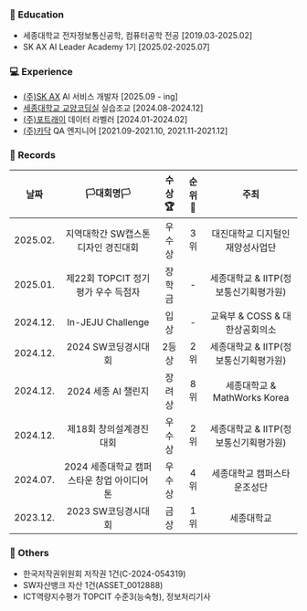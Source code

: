 ### 🏫 Education
- 세종대학교 전자정보통신공학, 컴퓨터공학 전공 [2019.03-2025.02]
- SK AX AI Leader Academy 1기 [2025.02-2025.07]

### 💻 Experience
- [(주)SK AX](https://www.skax.co.kr) AI 서비스 개발자 [2025.09 - ing]
- [세종대학교 교양코딩실](https://classic.sejong.ac.kr) 실습조교 [2024.08-2024.12]
- [(주)포트래이](https://portrai.io/ko) 데이터 라벨러 [2024.01-2024.02]
- [(주)카닥](https://www.cardoc.co.kr) QA 엔지니어 [2021.09-2021.10, 2021.11-2021.12]

### 💽 Records
|**날짜**|**🏳대회명🏳**|**수상🏆**|**순위🥇**|**주최**|
|:--:|:--:|:--:|:--:|:--:|
|2025.02.|지역대학간 SW캡스톤디자인 경진대회|우수상|3위|대진대학교 디지털인재양성사업단|
|2025.01.|제22회 TOPCIT 정기평가 우수 득점자|장학금|-|세종대학교 & IITP(정보통신기획평가원)|
|2024.12.|In-JEJU Challenge|입상|-|교육부 & COSS & 대한상공회의소|
|2024.12.|2024 SW코딩경시대회|2등상|2위|세종대학교 & IITP(정보통신기획평가원)|
|2024.12.|2024 세종 AI 챌린지|장려상|8위|세종대학교 & MathWorks Korea|
|2024.12.|제18회 창의설계경진대회|우수상|2위|세종대학교 & IITP(정보통신기획평가원)|
|2024.07.|2024 세종대학교 캠퍼스타운 창업 아이디어톤|우수상|4위|세종대학교 캠퍼스타운조성단|
|2023.12.|2023 SW코딩경시대회|금상|1위|세종대학교|
  
### 💾 Others
- 한국저작권위원회 저작권 1건(C-2024-054319)
- SW자산뱅크 자산 1건(ASSET_0012888)
- ICT역량지수평가 TOPCIT 수준3(능숙형), 정보처리기사
